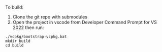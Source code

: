 To build:

1. Clone the git repo with submodules
2. Open the project in vscode from Developer Command Prompt for VS 2022
then run:
```
./vcpkg/bootstrap-vcpkg.bat
mkdir build
cd build
```